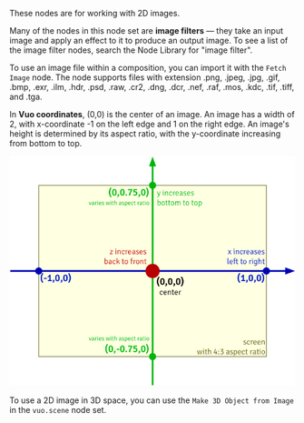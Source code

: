 These nodes are for working with 2D images. 

Many of the nodes in this node set are **image filters** — they take an input image and apply an effect to it to produce an output image. To see a list of the image filter nodes, search the Node Library for "image filter".

To use an image file within a composition, you can import it with the `Fetch Image` node. The node supports files with extension .png, .jpeg, .jpg, .gif, .bmp, .exr, .ilm, .hdr, .psd, .raw, .cr2, .dng, .dcr, .nef, .raf, .mos, .kdc, .tif, .tiff, and .tga.

In **Vuo coordinates**, (0,0) is the center of an image. An image has a width of 2, with x-coordinate -1 on the left edge and 1 on the right edge. An image's height is determined by its aspect ratio, with the y-coordinate increasing from bottom to top.

![Vuo Coordinate System](vuo-coordinates-transparent.png)

To use a 2D image in 3D space, you can use the `Make 3D Object from Image` in the `vuo.scene` node set. 

